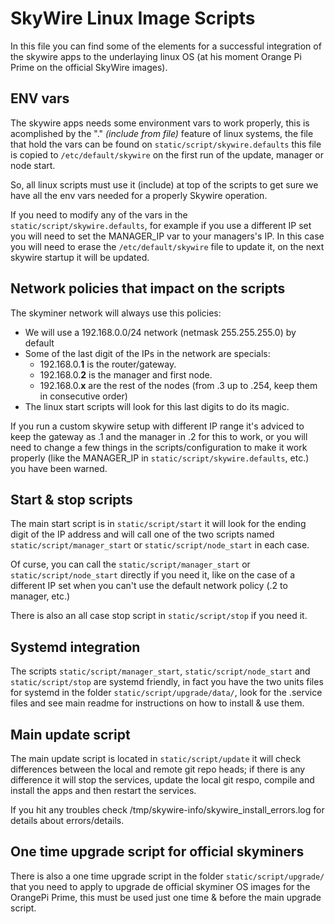 # SkyWire Linux Image Scripts

In this file you can find some of the elements for a successful integration of the skywire apps to the underlaying linux OS (at his moment Orange Pi Prime on the official SkyWire images).

## ENV vars

The skywire apps needs some environment vars to work properly, this is acomplished by the "." _(include from file)_ feature of linux systems, the file that hold the vars can be found on ```static/script/skywire.defaults``` this file is copied to ```/etc/default/skywire``` on the first run of the update, manager or node start.

So, all linux scripts must use it (include) at top of the scripts to get sure we have all the env vars needed for a properly Skywire operation.

If you need to modify any of the vars in the ```static/script/skywire.defaults```, for example if you use a different IP set you will need to set the MANAGER_IP var to your managers's IP. In this case you will need to erase the ```/etc/default/skywire``` file to update it, on the next skywire startup it will be updated. 

## Network policies that impact on the scripts

The skyminer network will always use this policies:

* We will use a 192.168.0.0/24 network (netmask 255.255.255.0) by default
* Some of the last digit of the IPs in the network are specials:
  * 192.168.0.**1** is the router/gateway.
  * 192.168.0.**2** is the manager and first node.
  * 192.168.0.**x** are the rest of the nodes (from .3 up to .254, keep them in consecutive order)
* The linux start scripts will look for this last digits to do its magic.

If you run a custom skywire setup with different IP range it's adviced to keep the gateway as .1 and the manager in .2 for this to work, or you will need to change a few things in the scripts/configuration to make it work properly (like the MANAGER_IP in ```static/script/skywire.defaults```, etc.) you have been warned.

## Start & stop scripts

The main start script is in ```static/script/start``` it will look for the ending digit of the IP address and will call one of the two scripts named ```static/script/manager_start``` or ```static/script/node_start``` in each case.

Of curse, you can call the ```static/script/manager_start``` or ```static/script/node_start``` directly if you need it, like on the case of a different IP set when you can't use the default network policy (.2 to manager, etc.)

There is also an all case stop script in ```static/script/stop``` if you need it.

## Systemd integration

The scripts ```static/script/manager_start```, ```static/script/node_start``` and ```static/script/stop``` are systemd friendly, in fact you have the two units files for systemd in the folder ```static/script/upgrade/data/```, look for the .service files and see main readme for instructions on how to install & use them.

## Main update script

The main update script is located in ```static/script/update``` it will check differences between the local and remote git repo heads; if there is any difference it will stop the services, update the local git respo, compile and install the apps and then restart the services.

If you hit any troubles check /tmp/skywire-info/skywire_install_errors.log for details about errors/details.

## One time upgrade script for official skyminers

There is also a one time upgrade script in the folder ```static/script/upgrade/``` that you need to apply to upgrade de official skyminer OS images for the OrangePi Prime, this must be used just one time & before the main upgrade script.
